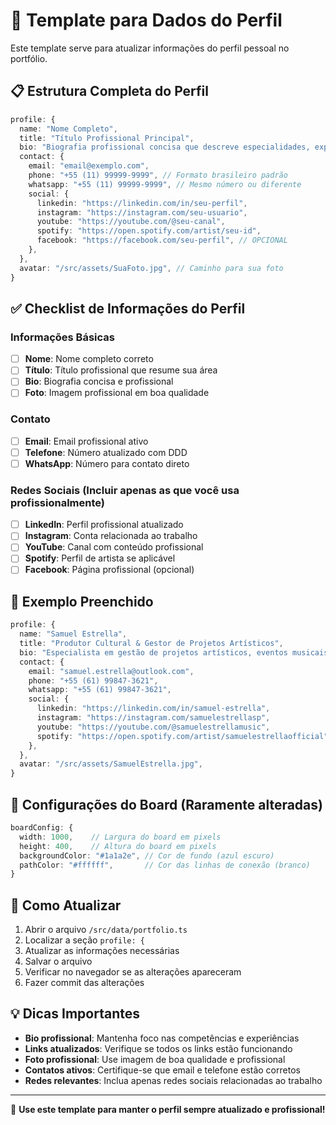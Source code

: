 # 👤 Template para Dados do Perfil

Este template serve para atualizar informações do perfil pessoal no portfólio.

## 📋 Estrutura Completa do Perfil

```typescript
profile: {
  name: "Nome Completo",
  title: "Título Profissional Principal",
  bio: "Biografia profissional concisa que descreve especialidades, experiência e foco de atuação. Máximo 2-3 frases.",
  contact: {
    email: "email@exemplo.com",
    phone: "+55 (11) 99999-9999", // Formato brasileiro padrão
    whatsapp: "+55 (11) 99999-9999", // Mesmo número ou diferente
    social: {
      linkedin: "https://linkedin.com/in/seu-perfil",
      instagram: "https://instagram.com/seu-usuario",
      youtube: "https://youtube.com/@seu-canal",
      spotify: "https://open.spotify.com/artist/seu-id",
      facebook: "https://facebook.com/seu-perfil", // OPCIONAL
    },
  },
  avatar: "/src/assets/SuaFoto.jpg", // Caminho para sua foto
}
```

## ✅ Checklist de Informações do Perfil

### Informações Básicas
- [ ] **Nome**: Nome completo correto
- [ ] **Título**: Título profissional que resume sua área
- [ ] **Bio**: Biografia concisa e profissional
- [ ] **Foto**: Imagem profissional em boa qualidade

### Contato
- [ ] **Email**: Email profissional ativo
- [ ] **Telefone**: Número atualizado com DDD
- [ ] **WhatsApp**: Número para contato direto

### Redes Sociais (Incluir apenas as que você usa profissionalmente)
- [ ] **LinkedIn**: Perfil profissional atualizado
- [ ] **Instagram**: Conta relacionada ao trabalho
- [ ] **YouTube**: Canal com conteúdo profissional
- [ ] **Spotify**: Perfil de artista se aplicável
- [ ] **Facebook**: Página profissional (opcional)

## 🎯 Exemplo Preenchido

```typescript
profile: {
  name: "Samuel Estrella",
  title: "Produtor Cultural & Gestor de Projetos Artísticos",
  bio: "Especialista em gestão de projetos artísticos, eventos musicais e desenvolvimento de talentos emergentes. Experiência consolidada em produção executiva e curadoria cultural.",
  contact: {
    email: "samuel.estrella@outlook.com",
    phone: "+55 (61) 99847-3621",
    whatsapp: "+55 (61) 99847-3621",
    social: {
      linkedin: "https://linkedin.com/in/samuel-estrella",
      instagram: "https://instagram.com/samuelestrellasp",
      youtube: "https://youtube.com/@samuelestrellamusic",
      spotify: "https://open.spotify.com/artist/samuelestrellaofficial",
    },
  },
  avatar: "/src/assets/SamuelEstrella.jpg",
}
```

## 📐 Configurações do Board (Raramente alteradas)

```typescript
boardConfig: {
  width: 1000,    // Largura do board em pixels
  height: 400,    // Altura do board em pixels  
  backgroundColor: "#1a1a2e", // Cor de fundo (azul escuro)
  pathColor: "#ffffff",       // Cor das linhas de conexão (branco)
}
```

## 🔧 Como Atualizar

1. Abrir o arquivo `/src/data/portfolio.ts`
2. Localizar a seção `profile: {`
3. Atualizar as informações necessárias
4. Salvar o arquivo
5. Verificar no navegador se as alterações apareceram
6. Fazer commit das alterações

## 💡 Dicas Importantes

- **Bio profissional**: Mantenha foco nas competências e experiências
- **Links atualizados**: Verifique se todos os links estão funcionando
- **Foto profissional**: Use imagem de boa qualidade e profissional
- **Contatos ativos**: Certifique-se que email e telefone estão corretos
- **Redes relevantes**: Inclua apenas redes sociais relacionadas ao trabalho

---

💼 **Use este template para manter o perfil sempre atualizado e profissional!**
